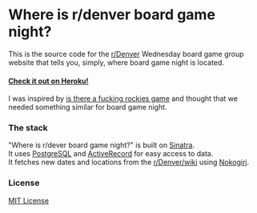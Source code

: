 # Where is r/denver board game night?

This is the source code for the [r/Denver](http://www.reddit.com/r/Denver/)
Wednesday board game group website that tells you, simply, where board game night
is located.

#### [Check it out on Heroku!](https://whereisdenverboardgamenight.herokuapp.com/)

I was inspired by [is there a fucking rockies game](https://github.com/baer/isThereAFuckingGame)
and thought that we needed something similar for board game night.

### The stack

"Where is r/dever board game night?" is built on [Sinatra](http://www.sinatrarb.com/).  
It uses [PostgreSQL](http://www.postgresql.org/) and
[ActiveRecord](https://github.com/janko-m/sinatra-activerecord) for easy access to data.  
It fetches new dates and locations from the [r/Denver/wiki](http://www.reddit.com/r/Denver/wiki/wednesdaymeetup)
using [Nokogiri](http://www.nokogiri.org/).

### License

[MIT License](http://opensource.org/licenses/MIT)
